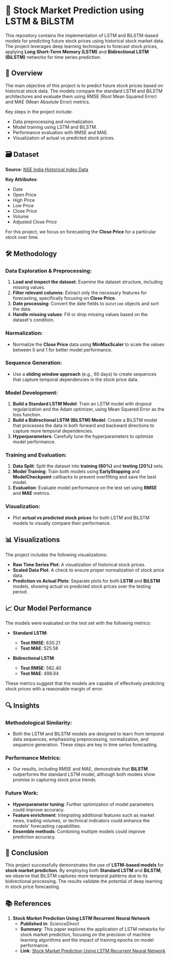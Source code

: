 # 🚀 Stock Market Prediction using LSTM & BiLSTM

This repository contains the implementation of LSTM and BiLSTM-based models for predicting future stock prices using historical stock market data. The project leverages deep learning techniques to forecast stock prices, applying **Long Short-Term Memory (LSTM)** and **Bidirectional LSTM (BiLSTM)** networks for time series prediction.

## 📖 Overview

The main objective of this project is to predict future stock prices based on historical stock data. The models compare the standard LSTM and BiLSTM architectures and evaluate them using RMSE (Root Mean Squared Error) and MAE (Mean Absolute Error) metrics.

Key steps in the project include:

- Data preprocessing and normalization.
- Model training using LSTM and BiLSTM.
- Performance evaluation with RMSE and MAE.
- Visualization of actual vs predicted stock prices.

## 🗃️ Dataset

**Source**: [NSE India Historical Index Data](https://www.nseindia.com/reports-indices-historical-index-data)

**Key Attributes**:
- Date
- Open Price
- High Price
- Low Price
- Close Price
- Volume
- Adjusted Close Price

For this project, we focus on forecasting the **Close Price** for a particular stock over time.

## 🛠️ Methodology

### Data Exploration & Preprocessing:
1. **Load and inspect the dataset**: Examine the dataset structure, including missing values.
2. **Filter relevant columns**: Extract only the necessary features for forecasting, specifically focusing on **Close Price**.
3. **Date processing**: Convert the date fields to `datetime` objects and sort the data.
4. **Handle missing values**: Fill or drop missing values based on the dataset's condition.

### Normalization:
- Normalize the **Close Price** data using **MinMaxScaler** to scale the values between 0 and 1 for better model performance.

### Sequence Generation:
- Use a **sliding window approach** (e.g., 60 days) to create sequences that capture temporal dependencies in the stock price data.

### Model Development:
1. **Build a Standard LSTM Model**: Train an LSTM model with dropout regularization and the Adam optimizer, using Mean Squared Error as the loss function.
2. **Build a Bidirectional LSTM (BiLSTM) Model**: Create a BiLSTM model that processes the data in both forward and backward directions to capture more temporal dependencies.
3. **Hyperparameters**: Carefully tune the hyperparameters to optimize model performance.

### Training and Evaluation:
1. **Data Split**: Split the dataset into **training (80%)** and **testing (20%)** sets.
2. **Model Training**: Train both models using **EarlyStopping** and **ModelCheckpoint** callbacks to prevent overfitting and save the best model.
3. **Evaluation**: Evaluate model performance on the test set using **RMSE** and **MAE** metrics.

### Visualization:
- Plot **actual vs predicted stock prices** for both LSTM and BiLSTM models to visually compare their performance.

## 📊 Visualizations

The project includes the following visualizations:
- **Raw Time Series Plot**: A visualization of historical stock prices.
- **Scaled Data Plot**: A check to ensure proper normalization of stock price data.
- **Prediction vs Actual Plots**: Separate plots for both **LSTM** and **BiLSTM** models, showing actual vs predicted stock prices over the testing period.

## 📈 Our Model Performance

The models were evaluated on the test set with the following metrics:

- **Standard LSTM**:
  - **Test RMSE**: 630.21
  - **Test MAE**: 525.58

- **Bidirectional LSTM**:
  - **Test RMSE**: 582.40
  - **Test MAE**: 498.84

These metrics suggest that the models are capable of effectively predicting stock prices with a reasonable margin of error.

## 🔍 Insights

### Methodological Similarity:
- Both the LSTM and BiLSTM models are designed to learn from temporal data sequences, emphasizing preprocessing, normalization, and sequence generation. These steps are key in time series forecasting.

### Performance Metrics:
- Our results, including RMSE and MAE, demonstrate that **BiLSTM** outperforms the standard LSTM model, although both models show promise in capturing stock price trends.

### Future Work:
- **Hyperparameter tuning**: Further optimization of model parameters could improve accuracy.
- **Feature enrichment**: Integrating additional features such as market news, trading volumes, or technical indicators could enhance the models' forecasting capabilities.
- **Ensemble methods**: Combining multiple models could improve prediction accuracy.

## 🎯 Conclusion

This project successfully demonstrates the use of **LSTM-based models** for **stock market prediction**. By employing both **Standard LSTM** and **BiLSTM**, we observe that BiLSTM captures more temporal patterns due to its bidirectional processing. The results validate the potential of deep learning in stock price forecasting.
## 📚 References

1. **Stock Market Prediction Using LSTM Recurrent Neural Network**
   - **Published in**: *ScienceDirect*
   - **Summary**: This paper explores the application of LSTM networks for stock market prediction, focusing on the precision of machine learning algorithms and the impact of training epochs on model performance.
   - **Link**: [Stock Market Prediction Using LSTM Recurrent Neural Network](https://www.sciencedirect.com/science/article/pii/S1877050920304865)



